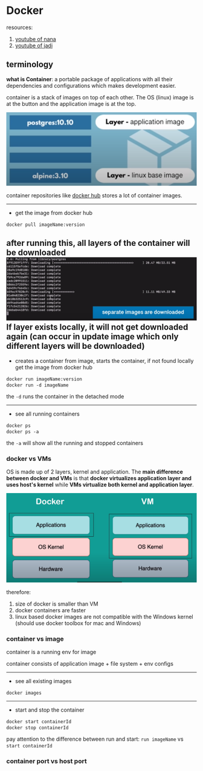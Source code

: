 # Docker
resources: 
1. [youtube of nana](https://www.youtube.com/watch?v=3c-iBn73dDE&t=1756s)
2. [youtube of jadi](https://www.youtube.com/watch?v=_jKNnHROiC0&t=806s)
## terminology
**what is Container**: a portable package of applications with all their dependencies and configurations which makes development easier.

container is a stack of images on top of each other. The OS (linux) image is at the button and the application image is at the top.

![Untitled](static/container.png)

container repositories like [docker hub](https://hub.docker.com/) stores a lot of container images.

---
* get the image from docker hub
```commandline
docker pull imageName:version
```
after running this, all layers of the container will be downloaded
![Untitled](static/layersOfImages.png)
If layer exists locally, it will not get downloaded again (can occur in update image which only different layers will be downloaded) 
---
* creates a container from image, starts the container, if not found locally get the image from docker hub
```commandline
docker run imageName:version
docker run -d imageName
```
the ```-d``` runs the container in the detached mode

---
* see all running containers
```commandline
docker ps
docker ps -a
```
the ```-a``` will show all the running and stopped containers

### docker vs VMs
OS is made up of 2 layers, kernel and application.
The **main difference between docker and VMs** is that **docker virtualizes application layer and uses host's kernel** while **VMs virtualize both kernel and application layer**.

![Untitled](static/dockerVsVMs.png)

therefore:
1. size of docker is smaller than VM
2. docker containers are faster
3. linux based docker images are not compatible with the Windows kernel (should use docker toolbox for mac and Windows)

### container vs image
container is a running env for image

container consists of application image + file system + env configs

---
* see all existing images
```commandline
docker images
```
---
* start and stop the container
```commandline
docker start containerId
docker stop containerId
```
pay attention to the difference between run and start: 
```run imageName``` vs ```start containerId```

### container port vs host port
